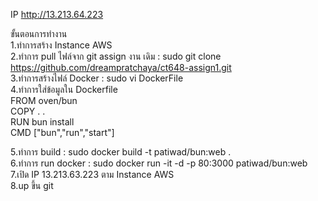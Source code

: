 IP http://13.213.64.223 <br>

ขั้นตอนการทำงาน <br>
1.ทำการสร้าง Instance AWS <br>
2.ทำการ pull ไฟล์จาก git assign งาน เดิม : sudo git clone https://github.com/dreampratchaya/ct648-assign1.git <br>
3.ทำการสร้างไฟล์ Docker : sudo vi DockerFile <br>
4.ทำการใส่ข้อมูลใน Dockerfile <br>
FROM oven/bun <br>
COPY . . <br>
RUN bun install <br>
CMD ["bun","run","start"] <br>

5.ทำการ build : sudo docker build -t patiwad/bun:web . <br>
6.ทำการ run docker : sudo docker run -it -d -p 80:3000 patiwad/bun:web <br>
7.เปิด IP 13.213.63.223 ตาม Instance AWS <br>
8.up ขึ้น git <br>





